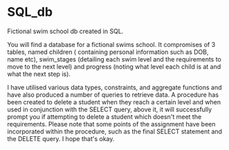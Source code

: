 # SQL_db
Fictional swim school db created in SQL. 

You will find a database for a fictional swims school. It compromises of 3 tables, named children ( containing personal information such as DOB, name etc), swim_stages (detailing each swim level and the requirements to move to the next level) and progress (noting what level each child is at and what the next step is).

I have utilised various data types, constraints, and aggregate functions and have also produced a number of queries to retrieve data. A procedure has been created to delete a student when they reach a certain level and when used in conjunction with the SELECT query, above it, it will successfully prompt you if attempting to delete a student which doesn't meet the requirements. Please note that some points of the assignment have been incorporated within the procedure, such as the final SELECT statement and the DELETE query. I hope that's okay.
